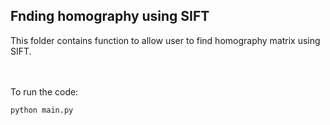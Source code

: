 ## Fnding homography using SIFT
This folder contains function to allow user to find homography matrix using SIFT. 

<br /><br />
To run the code:
```
python main.py
```